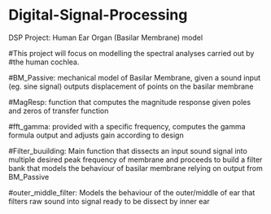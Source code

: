 # Digital-Signal-Processing
DSP Project: Human Ear Organ (Basilar Membrane) model

#This project will focus on modelling the spectral analyses carried out by
#the human cochlea.

#BM_Passive: 
mechanical model of Basilar Membrane, given a sound input (eg. sine signal) outputs displacement of points on the basilar membrane 

#MagResp: 
function that computes the magnitude response given poles and zeros of transfer function

#fft_gamma: 
provided with a specific frequency, computes the gamma formula output and adjusts gain according to design

#Filter_buuilding: 
Main function that dissects an input sound signal into multiple desired peak frequency of membrane and proceeds to build a filter bank that models the behaviour of basilar membrane relying on output from BM_Passive

#outer_middle_filter:
Models the behaviour of the outer/middle of ear that filters raw sound into signal ready to be dissect by inner ear 
